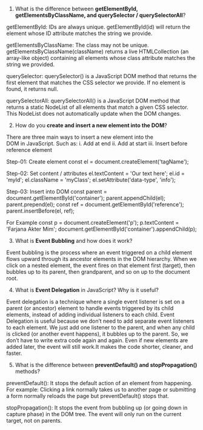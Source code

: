 1. What is the difference between **getElementById, getElementsByClassName, and querySelector / querySelectorAll**?

getElementById: IDs are always unique. getElementById(id) will return the element whose ID attribute matches the string we provide.

getElementsByClassName: The class may not be unique. getElementsByClassName(className) returns a live HTMLCollection (an array-like object) containing all elements whose class attribute matches the string we provided.

querySelector: querySelector() is a JavaScript DOM method that returns the first element that matches the CSS selector we provide. If no element is found, it returns null.

querySelectorAll: querySelectorAll() is a JavaScript DOM method that returns a static NodeList of all elements that match a given CSS selector. This NodeList does not automatically update when the DOM changes.

2. How do you **create and insert a new element into the DOM**?

There are three main ways to insert a new element into the DOM in JavaScript. Such as: 
i. Add at end
ii. Add at start
iii. Insert before reference element

Step-01: Create element
const el = document.createElement('tagName');

Step-02: Set content / attributes
el.textContent = 'Our text here'; 
el.id = 'myId';
el.className = 'myClass';
el.setAttribute('data-type', 'info');

Step-03: Insert into DOM
const parent = document.getElementById('container');
parent.appendChild(el);
parent.prepend(el); 
const ref = document.getElementById('reference');
parent.insertBefore(el, ref);

For Example
const p = document.createElement('p');
p.textContent = 'Farjana Akter Mim';
document.getElementById('container').appendChild(p);

3. What is **Event Bubbling** and how does it work?

Event bubbling is the process where an event triggered on a child element flows upward through its ancestor elements in the DOM hierarchy.
When we click on a nested element, the event fires on that element first (target), then bubbles up to its parent, then grandparent, and so on up to the document root.

4. What is **Event Delegation** in JavaScript? Why is it useful?

Event delegation is a technique where a single event listener is set on a parent (or ancestor) element to handle events triggered by its child elements, instead of adding individual listeners to each child.
Event Delegation is useful because we don’t need to add separate event listeners to each element. We just add one listener to the parent, and when any child is clicked (or another event happens), it bubbles up to the parent. So, we don’t have to write extra code again and again. Even if new elements are added later, the event will still work.It makes the code shorter, cleaner, and faster.

5. What is the difference between **preventDefault() and stopPropagation()** methods?

preventDefault(): It stops the default action of an element from happening. For example: Clicking a link normally takes us to another page or submitting a form normally reloads the page but preventDefault() stops that.

stopPropagation(): It stops the event from bubbling up (or going down in capture phase) in the DOM tree. The event will only run on the current target, not on parents.
